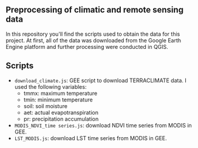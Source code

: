 ## Preprocessing of climatic and remote sensing data

In this repository you'll find the scripts used to obtain the data for this project. At first, all of the data was downloaded from the Google Earth Engine platform and further processing were conducted in QGIS.

## Scripts
- `download_climate.js`: GEE script to download TERRACLIMATE data. I used the following variables:
    - tmmx: maximum temperature
    - tmin: minimum temperature
    - soil: soil moisture
    - aet: actual evapotranspiration
    - pr: precipitation accumulation
- `MODIS_NDVI_time series.js`: download NDVI time series from MODIS in GEE. 
- `LST_MODIS.js`: download LST time series from MODIS in GEE. 

